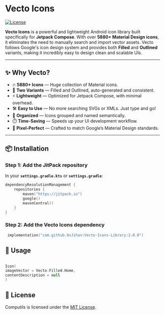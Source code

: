 # Vecto Icons


[![License](https://img.shields.io/badge/License-MIT-blue.svg)](https://opensource.org/licenses/MIT)

**Vecto Icons** is a powerful and lightweight Android icon library built specifically for **Jetpack Compose**. With over **5880+ Material Design icons**, it eliminates the need to manually search and import vector assets. Vecto follows Google's icon design system and provides both **Filled** and **Outlined** variants, making it incredibly easy to design clean and scalable UIs.

---

## ✨ Why Vecto?

- 🔥 **5880+ Icons** — Huge collection of Material icons.
- 🎨 **Two Variants** — Filled and Outlined, auto-generated and consistent.
- ⚡ **Lightweight** — Optimized for Jetpack Compose, with minimal overhead.
- 🛠️ **Easy to Use** — No more searching SVGs or XMLs. Just type and go!
- 📁 **Organized** — Icons grouped and named semantically.
- ⏱️ **Time-Saving** — Speeds up your UI development workflow.
- 💎 **Pixel-Perfect** — Crafted to match Google’s Material Design standards.

---



## 📦 Installation


### Step 1: Add the JitPack repository

In your **`settings.gradle.kts`** or **`settings.gradle`**:


```kotlin
dependencyResolutionManagement {
    repositories {
        maven("https://jitpack.io")
        google()
        mavenCentral()
    }
}


```

### Step 2: Add the Vecto Icons dependency
```kotlin
 implementation("com.github.0xJihan:Vecto-Icons-Library:2.0.0")
```


## 📖 Usage
```Kotlin

Icon(
imageVector = Vecto.Filled.Home,
contentDescription = null
)

```


## 📄 License

Computils is licensed under the [MIT License](https://opensource.org/licenses/MIT).


